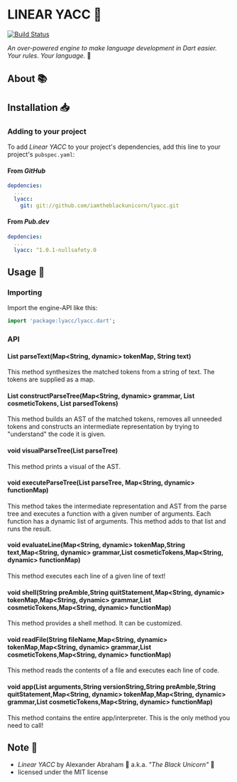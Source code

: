 # LINEAR YACC :water_buffalo:

[![Build Status](https://travis-ci.com/iamtheblackunicorn/lyacc.svg?branch=main)](https://travis-ci.com/iamtheblackunicorn/lyacc)

*An over-powered engine to make language development in Dart easier. Your rules. Your language.* :water_buffalo:

## About :books:

## Installation :inbox_tray:

### Adding to your project

To add *Linear YACC* to your project's dependencies, add this line to your project's `pubspec.yaml`:

#### From *GitHub*

```YAML
depdencies:
  ...
  lyacc:
    git: git://github.com/iamtheblackunicorn/lyacc.git
```

#### From *Pub.dev*

```YAML
depdencies:
  ...
  lyacc: ^1.0.1-nullsafety.0
```

## Usage :hammer:

### Importing

Import the engine-API like this:

```dart
import 'package:lyacc/lyacc.dart';
```

### API


#### List<dynamic> parseText(Map<String, dynamic> tokenMap, String text)
This method synthesizes the matched tokens from a string of text.
The tokens are supplied as a map.

#### List<dynamic> constructParseTree(Map<String, dynamic> grammar, List<String> cosmeticTokens, List<dynamic> parsedTokens)
This method builds an AST of the matched tokens, removes all unneeded tokens and constructs an intermediate
representation by trying to "understand" the code it is given.

#### void visualParseTree(List<dynamic> parseTree)
This method prints a visual of the AST.

#### void executeParseTree(List<dynamic> parseTree, Map<String, dynamic> functionMap)
This method takes the intermediate representation and AST from the
parse tree and executes a function with a given number of arguments.
Each function has a dynamic list of arguments. This method adds to
that list and runs the result.

#### void evaluateLine(Map<String, dynamic> tokenMap,String text,Map<String, dynamic> grammar,List<String> cosmeticTokens,Map<String, dynamic> functionMap)
This method executes each line of a given line of text!

#### void shell(String preAmble,String quitStatement,Map<String, dynamic> tokenMap,Map<String, dynamic> grammar,List<String> cosmeticTokens,Map<String, dynamic> functionMap)
This method provides a shell method.
It can be customized.

#### void readFile(String fileName,Map<String, dynamic> tokenMap,Map<String, dynamic> grammar,List<String> cosmeticTokens,Map<String, dynamic> functionMap)
This method reads the contents of a file
and executes each line of code.

#### void app(List<String> arguments,String versionString,String preAmble,String quitStatement,Map<String, dynamic> tokenMap,Map<String, dynamic> grammar,List<String> cosmeticTokens,Map<String, dynamic> functionMap)
This method contains the entire app/interpreter.
This is the only method you need to call!

## Note :scroll:

- *Linear YACC* by Alexander Abraham :black_heart: a.k.a. *"The Black Unicorn"* :unicorn:
- licensed under the MIT license
